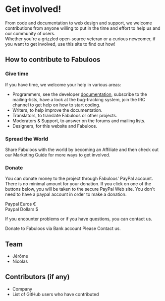 # Get involved!

From code and documentation to web design and support, we welcome contributions from anyone willing to put in the time and effort to help us and our community of users.  
Whether you're a grizzled open-source veteran or a curious newcomer, if you want to get involved, use this site to find out how!

## How to contribute to Fabuloos

### Give time

If you have time, we welcome your help in various areas:
* Programmers, see the developer [documentation](/contribute/documentation.html), subscribe to the mailing-lists, have a look at the bug-tracking system, join the IRC channel to get help on how to start coding.
* Writers, to help improve the documentation.
* Translators, to translate Fabuloos or other projects.
* Moderators & Support, to answer on the forums and mailing lists.
* Designers, for this website and Fabuloos.

### Spread the World

Share Fabuloos with the world by becoming an Affiliate and then check out our Marketing Guide for more ways to get involved.

### Donate

You can donate money to the project through Fabuloos' PayPal account. There is no minimal amount for your donation.
If you click on one of the buttons below, you will be taken to the secure PayPal Web site.
You don't need to have a paypal account in order to make a donation.

Paypal Euros €  
Paypal Dollars $  

If you encounter problems or if you have questions, you can contact us.

Donate to Fabuloos via Bank account
Please Contact us.


## Team

* Jérôme
* Nicolas

## Contributors (if any)

* Company
* List of GitHub users who have contributed